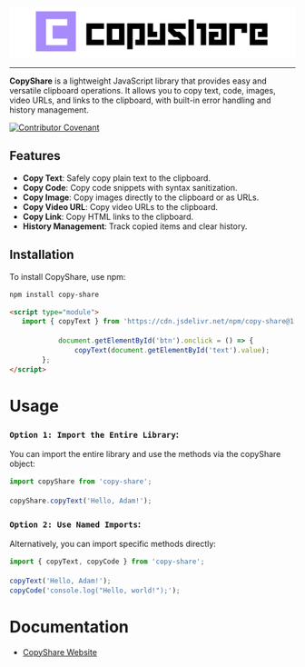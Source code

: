 ![CopyShare Logo](CopyShare.png)
___
**CopyShare** is a lightweight JavaScript library that provides easy and versatile clipboard operations. It allows you to copy text, code, images, video URLs, and links to the clipboard, with built-in error handling and history management.

[![Contributor Covenant](https://img.shields.io/badge/Contributor%20Covenant-2.1-4baaaa.svg)](code_of_conduct.md)
## Features

- **Copy Text**: Safely copy plain text to the clipboard.
- **Copy Code**: Copy code snippets with syntax sanitization.
- **Copy Image**: Copy images directly to the clipboard or as URLs.
- **Copy Video URL**: Copy video URLs to the clipboard.
- **Copy Link**: Copy HTML links to the clipboard.
- **History Management**: Track copied items and clear history.

## Installation

To install CopyShare, use npm:

```bash
npm install copy-share
```

```html
<script type="module">
   import { copyText } from 'https://cdn.jsdelivr.net/npm/copy-share@1.1.0/copyShare.min.js';
        
            document.getElementById('btn').onclick = () => {
                copyText(document.getElementById('text').value);
        };
</script>
```
# Usage
### `Option 1: Import the Entire Library`:
You can import the entire library and use the methods via the copyShare object:
```js
import copyShare from 'copy-share';

copyShare.copyText('Hello, Adam!');

```
### `Option 2: Use Named Imports`:
Alternatively, you can import specific methods directly:
```js
import { copyText, copyCode } from 'copy-share';

copyText('Hello, Adam!');
copyCode('console.log("Hello, world!");');

```

# Documentation
- [CopyShare Website](https://copy-share-docs.vercel.app)
